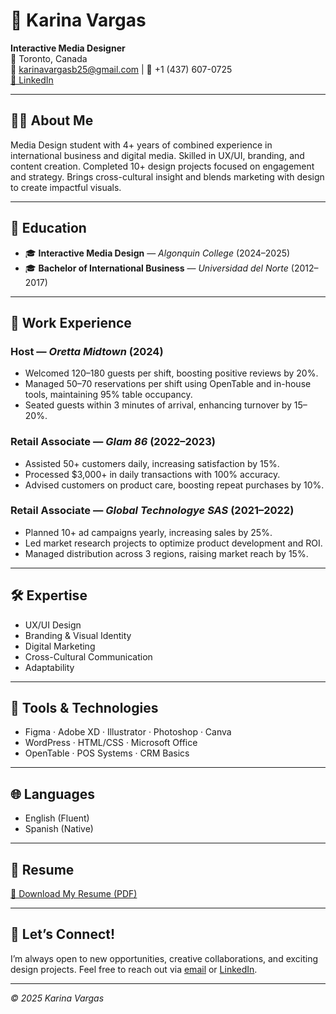 # 💼 Karina Vargas  
**Interactive Media Designer**  
📍 Toronto, Canada  
📧 karinavargasb25@gmail.com | 📱 +1 (437) 607-0725  
[🔗 LinkedIn](https://www.linkedin.com/in/karinavargasbula25)

---

## 👩‍🎨 About Me

Media Design student with 4+ years of combined experience in international business and digital media. Skilled in UX/UI, branding, and content creation. Completed 10+ design projects focused on engagement and strategy. Brings cross-cultural insight and blends marketing with design to create impactful visuals.

---

## 🧠 Education

- 🎓 **Interactive Media Design** — *Algonquin College* (2024–2025)  
- 🎓 **Bachelor of International Business** — *Universidad del Norte* (2012–2017)

---

## 💼 Work Experience

### **Host** — *Oretta Midtown* (2024)
- Welcomed 120–180 guests per shift, boosting positive reviews by 20%.
- Managed 50–70 reservations per shift using OpenTable and in-house tools, maintaining 95% table occupancy.
- Seated guests within 3 minutes of arrival, enhancing turnover by 15–20%.

### **Retail Associate** — *Glam 86* (2022–2023)
- Assisted 50+ customers daily, increasing satisfaction by 15%.
- Processed $3,000+ in daily transactions with 100% accuracy.
- Advised customers on product care, boosting repeat purchases by 10%.

### **Retail Associate** — *Global Technologye SAS* (2021–2022)
- Planned 10+ ad campaigns yearly, increasing sales by 25%.
- Led market research projects to optimize product development and ROI.
- Managed distribution across 3 regions, raising market reach by 15%.

---

## 🛠️ Expertise

- UX/UI Design  
- Branding & Visual Identity  
- Digital Marketing  
- Cross-Cultural Communication  
- Adaptability

---

## 🧰 Tools & Technologies

- Figma · Adobe XD · Illustrator · Photoshop · Canva  
- WordPress · HTML/CSS · Microsoft Office  
- OpenTable · POS Systems · CRM Basics

---

## 🌐 Languages

- English (Fluent)  
- Spanish (Native)

---

## 📎 Resume

[📄 Download My Resume (PDF)](KarinaVargasResume.pdf)

---

## 🤝 Let’s Connect!

I’m always open to new opportunities, creative collaborations, and exciting design projects. Feel free to reach out via [email](mailto:karinavargasb25@gmail.com) or [LinkedIn](https://www.linkedin.com/in/karinavargasbula25).

---

_© 2025 Karina Vargas_


